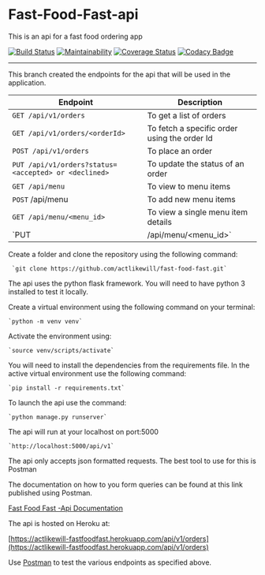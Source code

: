 # Fast-Food-Fast-api
This is an api for a fast food ordering app


[![Build Status](https://travis-ci.com/actlikewill/fast-food-fast.svg?branch=api%2Fv1)](https://travis-ci.com/actlikewill/fast-food-fast) [![Maintainability](https://api.codeclimate.com/v1/badges/e2cd1d58017013479dbe/maintainability)](https://codeclimate.com/github/actlikewill/fast-food-fast/maintainability) [![Coverage Status](https://coveralls.io/repos/github/actlikewill/fast-food-fast/badge.svg?branch=api%2Fv1)](https://coveralls.io/github/actlikewill/fast-food-fast?branch=api%2Fv1) [![Codacy Badge](https://api.codacy.com/project/badge/Grade/5e56bbfcb29341d185ae034e743654da)](https://www.codacy.com/app/actlikewill/fast-food-fast?utm_source=github.com&amp;utm_medium=referral&amp;utm_content=actlikewill/fast-food-fast&amp;utm_campaign=Badge_Grade)



<hr>

This branch created the endpoints for the api that will be used in the application.


| Endpoint  | Description |
| ------------- | ------------- |
| `GET /api/v1/orders` | To get a list of orders |
| `GET /api/v1/orders/<orderId>`|To fetch a specific order using the order Id |
| `POST /api/v1/orders` | To place an order  |
| `PUT /api/v1/orders?status=<accepted> or <declined>`| To update the status of an order  |
|`GET /api/menu`| To view to menu items |
|`POST` /api/menu | To add new menu items |
|`GET /api/menu/<menu_id>`| To view a single menu item details |
|`PUT| /api/menu/<menu_id>`| To edit a single menu item using the id|


Create a folder and clone the repository using the following command:

     `git clone https://github.com/actlikewill/fast-food-fast.git`


The api uses the python flask framework. You will need to have python 3 installed to test it locally.

Create a virtual environment using the following command on your terminal:

    `python -m venv venv`

Activate the environment using:
    
    `source venv/scripts/activate`

You will need to install the dependencies from the requirements file. 
In the active virtual environment use the following command:

    `pip install -r requirements.txt`

To launch the api use the command:

    `python manage.py runserver`

The api will run at your localhost on port:5000

    `http://localhost:5000/api/v1`

The api only accepts json formatted requests. The best tool to use for this is Postman

The documentation on how to you form queries can be found at this link published using Postman.

[Fast Food Fast -Api Documentation](https://documenter.getpostman.com/view/5281813/RWaRM5Ph)

 The api is hosted on Heroku at:
 
 [https://actlikewill-fastfoodfast.herokuapp.com/api/v1/orders](https://actlikewill-fastfoodfast.herokuapp.com/api/v1/orders)
 
 Use [Postman](https://www.getpostman.com/) to test the various endpoints as specified above.
